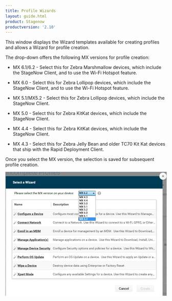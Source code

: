 ```yaml
---
title: Profile Wizards
layout: guide.html
product: Stagenow
productversion: '2.10'
---
```


This window displays the Wizard templates available for creating profiles and allows a Wizard for profile creation. 

The drop-down offers the following MX versions for profile creation:

* MX 6.1/6.2 - Select this for Zebra Marshmallow devices, which include the StageNow Client, and to use the Wi-Fi Hotspot feature.

* MX 6.0 - Select this for Zebra Lollipop devices, which include the StageNow Client, and to use the Wi-Fi Hotspot feature.

* MX 5.1/MX5.2 - Select this for Zebra Lollipop devices, which include the StageNow Client.

* MX 5.0 - Select this for Zebra KitKat devices, which include the StageNow Client.

* MX 4.4 - Select this for Zebra KitKat devices, which include the StageNow Client.

* MX 4.3 - Select this for Zebra Jelly Bean and older TC70 Kit Kat devices that ship with the Rapid Deployment Client.

Once you select the MX version, the selection is saved for subsequent profile creation.

![img](../../images/WizardList_MXdropdown.jpg)













